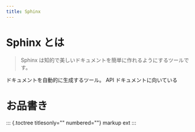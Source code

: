 ```yaml
---
title: Sphinx
---
```


# Sphinx とは

> Sphinx は知的で美しいドキュメントを簡単に作れるようにするツールです。

ドキュメントを自動的に生成するツール。 API ドキュメントに向いている

# お品書き

::: {.toctree titlesonly="" numbered=""}
markup ext
:::
